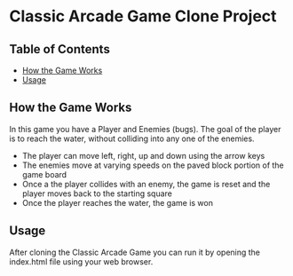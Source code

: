 # Classic Arcade Game Clone Project

## Table of Contents

- [How the Game Works](#How-the-Game-Works)
- [Usage](#usage)

## How the Game Works

In this game you have a Player and Enemies (bugs). The goal of the player is to reach the water, without colliding into any one of the enemies.

* The player can move left, right, up and down using the arrow keys
* The enemies move at varying speeds on the paved block portion of the game board
* Once a the player collides with an enemy, the game is reset and the player moves back to the starting square
* Once the player reaches the water, the game is won

## Usage
After cloning the Classic Arcade Game you can run it by opening the index.html file using your web browser.

